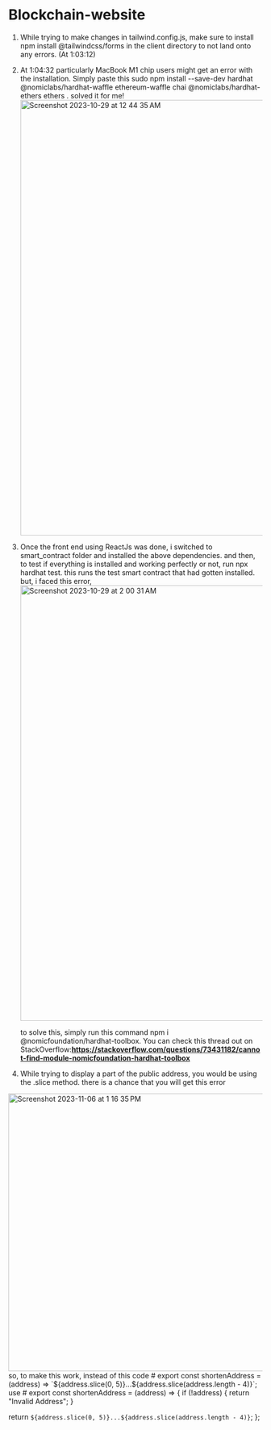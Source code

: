 # Blockchain-website

1. While trying to make changes in tailwind.config.js, make sure to install npm install @tailwindcss/forms in the client directory to not land onto any errors. (At 1:03:12) 
2. At 1:04:32 particularly MacBook M1 chip users might get an error with the installation. Simply paste this sudo npm install --save-dev hardhat @nomiclabs/hardhat-waffle ethereum-waffle chai @nomiclabs/hardhat-ethers ethers . solved it for me!
   <img width="864" alt="Screenshot 2023-10-29 at 12 44 35 AM" src="https://github.com/DrashtiSanjayShah/Blockchain-website/assets/94853646/9eb696a8-108e-4cb7-801a-30b2a7573b01">
3. Once the front end using ReactJs was done, i switched to smart_contract folder and installed the above dependencies. and then, to test if everything is installed and working perfectly or not, run npx hardhat test.
   this runs the test smart contract that had gotten installed. but, i faced this error,  <img width="864" alt="Screenshot 2023-10-29 at 2 00 31 AM" src="https://github.com/DrashtiSanjayShah/Blockchain-website/assets/94853646/0c0ff922-bbf4-48cf-9929-a15973513236">

   to solve this, simply run this command npm i @nomicfoundation/hardhat-toolbox.
You can check this thread out on StackOverflow:**https://stackoverflow.com/questions/73431182/cannot-find-module-nomicfoundation-hardhat-toolbox** 

4. While trying to display a part of the public address, you would be using the .slice method. there is a chance that you will get this error
<img width="551" alt="Screenshot 2023-11-06 at 1 16 35 PM" src="https://github.com/DrashtiSanjayShah/Blockchain-website/assets/94853646/41c86019-787f-48d7-a879-59d88f0b8327">
   so, to make this work, instead of this code
   # export const shortenAddress = (address) => `${address.slice(0, 5)}...${address.slice(address.length - 4)}`;
   use
   # export const shortenAddress = (address) => {
  if (!address) {
    return "Invalid Address";
  }

  return `${address.slice(0, 5)}...${address.slice(address.length - 4)}`;
};

